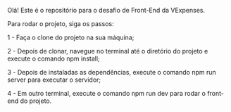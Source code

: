 Olá! Este é o repositório para o desafio de Front-End da VExpenses.

Para rodar o projeto, siga os passos:

1 - Faça o clone do projeto na sua máquina;

2 - Depois de clonar, navegue no terminal até o diretório do projeto e execute o comando npm install;

3 - Depois de instaladas as dependências, execute o comando npm run server para executar o servidor;

4 - Em outro terminal, execute o comando npm run dev para rodar o front-end do projeto.
